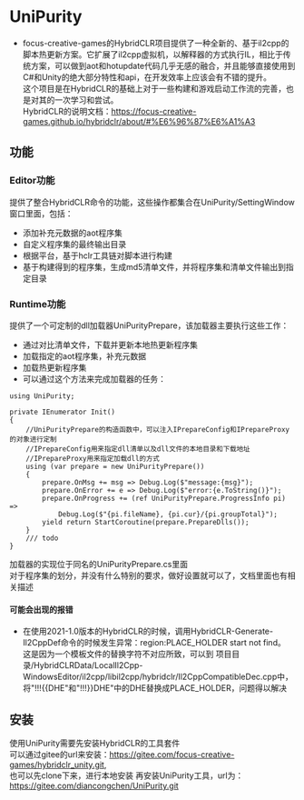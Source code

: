 # UniPurity
- focus-creative-games的HybridCLR项目提供了一种全新的、基于il2cpp的脚本热更新方案。它扩展了il2cpp虚拟机，以解释器的方式执行IL，相比于传统方案，可以做到aot和hotupdate代码几乎无感的融合，并且能够直接使用到C#和Unity的绝大部分特性和api，在开发效率上应该会有不错的提升。   
这个项目是在HybridCLR的基础上对于一些构建和游戏启动工作流的完善，也是对其的一次学习和尝试。   
HybridCLR的说明文档：https://focus-creative-games.github.io/hybridclr/about/#%E6%96%87%E6%A1%A3

## 功能
### Editor功能
提供了整合HybridCLR命令的功能，这些操作都集合在UniPurity/SettingWindow窗口里面，包括：
- 添加补充元数据的aot程序集   
- 自定义程序集的最终输出目录   
- 根据平台，基于hclr工具链对脚本进行构建   
- 基于构建得到的程序集，生成md5清单文件，并将程序集和清单文件输出到指定目录   

### Runtime功能
提供了一个可定制的dll加载器UniPurityPrepare，该加载器主要执行这些工作：   
- 通过对比清单文件，下载并更新本地热更新程序集   
- 加载指定的aot程序集，补充元数据   
- 加载热更新程序集
- 可以通过这个方法来完成加载器的任务：
```CSharp
using UniPurity;

private IEnumerator Init()
{
    //UniPurityPrepare的构造函数中，可以注入IPrepareConfig和IPrepareProxy的对象进行定制
    //IPrepareConfig用来指定dll清单以及dll文件的本地目录和下载地址
    //IPrepareProxy用来指定加载dll的方式
    using (var prepare = new UniPurityPrepare())
    {
        prepare.OnMsg += msg => Debug.Log($"message:{msg}");
        prepare.OnError += e => Debug.Log($"error:{e.ToString()}");
        prepare.OnProgress += (ref UniPurityPrepare.ProgressInfo pi) =>
            Debug.Log($"{pi.fileName}, {pi.cur}/{pi.groupTotal}");
        yield return StartCoroutine(prepare.PrepareDlls());
    }
    /// todo
}
```
加载器的实现位于同名的UniPurityPrepare.cs里面   
对于程序集的划分，并没有什么特别的要求，做好设置就可以了，文档里面也有相关描述   
#### 可能会出现的报错
- 在使用2021-1.0版本的HybridCLR的时候，调用HybridCLR-Generate-Il2CppDef命令的时候发生异常：region:PLACE_HOLDER start not find。   
这是因为一个模板文件的替换字符不对应所致，可以到 项目目录/HybridCLRData/LocalIl2Cpp-WindowsEditor/il2cpp/libil2cpp/hybridclr/Il2CppCompatibleDec.cpp中，将"!!!{{DHE"和"!!!}}DHE"中的DHE替换成PLACE_HOLDER，问题得以解决

## 安装
使用UniPurity需要先安装HybridCLR的工具套件   
可以通过gitee的url来安装：https://gitee.com/focus-creative-games/hybridclr_unity.git,   
也可以先clone下来，进行本地安装
再安装UniPurity工具，url为：https://gitee.com/diancongchen/UniPurity.git